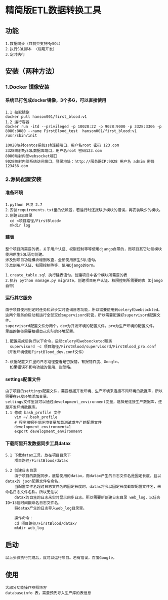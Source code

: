 精简版ETL数据转换工具
==========
## 功能
    1.数据同步（目前只支持MySQL）
    2.执行SQL脚本 （后期开发）
    3.定时执行
    
## 安装（两种方法）
### 1.Docker 镜像安装
#### 系统已打包成docker镜像，3个多G，可以直接使用
    1.1 拉取镜像
    docker pull hanson001/first_blood:v1
    1.2 运行容器
    docker run -itd --privileged -p 10028:22 -p 9028:9000 -p 3328:3306 -p 8080:8080 --name FirstBlood_test  hanson001/first_blood:v1 /usr/sbin/init

    10028映射centos系统ssh连接端口，用户名root 密码 123.com
    3328映射MySQL数据库端口，用户名root 密码123.com
    8080映射内部websocket端口
    9028映射内部系统访问端口，登录地址：http://服务器IP:9028 用户名 admim 密码123456.com
    
### 2.源码配置安装
#### 准备环境
    1.python 环境 2.7
    2.安装requirements.txt里的依赖包，若运行时还报缺少模块的错误，再安装缺少的模块。
    3.创建日志目录
      cd <项目路径/FirstBlood>
      mkdir log

#### 建表
    整个项目所需要的表，关于用户认证、权限控制等等使用django自带的，而项目其它功能模块使用原生SQL语句创建。
    涉及到项目功能模块增删改查，全部使用原生SQL语句。
    涉及到用户认证、权限控制等等，使用Django的orm。

    1.create_table.sql 执行建表语句，创建项目中各个模块所需要的表
    2.执行 python manage.py migrate，创建项目用户认证、权限控制所需要的表（Django自带）

#### 运行其它服务
    由于项目使用到定时任务和异步实时查询日志功能，所以需要使用到celery和websockted。
    这两个服务的启动和运行全部交给supervisord托管，所以需要配置好supervisord配置文件。
    supervisord配置文件分两个，dev为开发环境的配置文件，pro为生产环境的配置文件。
    里面的路径需要根据自己实际的环境配置。

    1.配置完成后执行以下命令，启动celery和websocketed服务
      supervisord -c 项目路径/FirstBlood/supervisord/FirstBlood_pro.conf （开发环境使用FirstBlood_dev.conf文件）

    2.根据配置文件里的日志路径查看是否报错，有报错百度、Google。
      如果错误不影响功能的使用，则忽略。

#### settings配置文件
    由于项目的settings配置文件，需要根据开发环境、生产环境来连接不同环境的数据库，所以需要在开发环境添加变量。
    settings文件里就可以通过development_environment变量，选择是连接生产数据库，还是开发环境数据库。
    1.1 修改 bash_profile 文件
        vim ~/.bash_profile
        # 程序根据不同环境变量加载测试或生产的配置文件
        development_environment=1
        export development_environment

#### 下载阿里开发数据同步工具datax
    5.1 下载datax工具，放在项目目录下
        项目路径/FirstBlood/datax

    5.2 创建日志目录
        由于项目的数据同步，底层使用的datax，而datax产生的日志文件名是固定长度，且以datax的 json配置文件名命名，
        当配置文件名超过日志文件名的固定长度时，datax将会以固定长度截取配置文件名，来命名日志文件名称。所以无法以
        datax的自生的日志来实时显示同步日志。所以需要新创建日志目录 web_log，以任务ID+13位时间戳命名日志文件名，
        将datax产生的日志导入web_log目录里。

        操作命令：
        cd 项目路径/FirstBlood/datax/
        mkdir web_log

## 启动
    以上步骤执行完成后，就可以运行项目。若有错误，百度Google。

## 使用
    大部分功能操作参照博客
    databaseinfo 表，需要预先导入生产库的表信息
